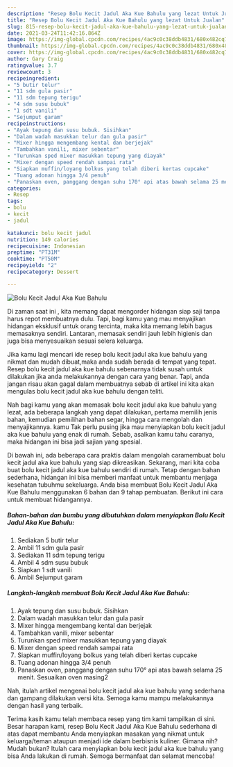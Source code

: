 ```yaml
---
description: "Resep Bolu Kecit Jadul Aka Kue Bahulu yang lezat Untuk Jualan"
title: "Resep Bolu Kecit Jadul Aka Kue Bahulu yang lezat Untuk Jualan"
slug: 815-resep-bolu-kecit-jadul-aka-kue-bahulu-yang-lezat-untuk-jualan
date: 2021-03-24T11:42:16.864Z
image: https://img-global.cpcdn.com/recipes/4ac9c0c38ddb4831/680x482cq70/bolu-kecit-jadul-aka-kue-bahulu-foto-resep-utama.jpg
thumbnail: https://img-global.cpcdn.com/recipes/4ac9c0c38ddb4831/680x482cq70/bolu-kecit-jadul-aka-kue-bahulu-foto-resep-utama.jpg
cover: https://img-global.cpcdn.com/recipes/4ac9c0c38ddb4831/680x482cq70/bolu-kecit-jadul-aka-kue-bahulu-foto-resep-utama.jpg
author: Gary Craig
ratingvalue: 3.7
reviewcount: 3
recipeingredient:
- "5 butir telur"
- "11 sdm gula pasir"
- "11 sdm tepung terigu"
- "4 sdm susu bubuk"
- "1 sdt vanili"
- "Sejumput garam"
recipeinstructions:
- "Ayak tepung dan susu bubuk. Sisihkan"
- "Dalam wadah masukkan telur dan gula pasir"
- "Mixer hingga mengembang kental dan berjejak"
- "Tambahkan vanili, mixer sebentar"
- "Turunkan sped mixer masukkan tepung yang diayak"
- "Mixer dengan speed rendah sampai rata"
- "Siapkan muffin/loyang bolkus yang telah diberi kertas cupcake"
- "Tuang adonan hingga 3/4 penuh"
- "Panaskan oven, panggang dengan suhu 170° api atas bawah selama 25 menit. Sesuaikan oven masing2"
categories:
- Resep
tags:
- bolu
- kecit
- jadul

katakunci: bolu kecit jadul 
nutrition: 149 calories
recipecuisine: Indonesian
preptime: "PT31M"
cooktime: "PT50M"
recipeyield: "2"
recipecategory: Dessert

---
```



![Bolu Kecit Jadul Aka Kue Bahulu](https://img-global.cpcdn.com/recipes/4ac9c0c38ddb4831/680x482cq70/bolu-kecit-jadul-aka-kue-bahulu-foto-resep-utama.jpg)

Di zaman  saat ini , kita memang dapat mengorder hidangan siap saji tanpa harus repot membuatnya dulu. Tapi, bagi kamu yang mau menyajikan hidangan eksklusif untuk orang tercinta, maka kita memang lebih bagus memasaknya sendiri. Lantaran, memasak sendiri jauh lebih higienis dan juga bisa menyesuaikan sesuai selera keluarga.

Jika kamu lagi mencari ide resep bolu kecit jadul aka kue bahulu yang nikmat dan mudah dibuat,maka anda sudah berada di tempat yang tepat. Resep bolu kecit jadul aka kue bahulu  sebenarnya tidak susah untuk dilakukan jika anda melakukannya dengan cara yang benar. Tapi, anda jangan risau akan gagal dalam membuatnya 
sebab di artikel ini kita akan mengulas bolu kecit jadul aka kue bahulu dengan teliti.  



Nah bagi kamu yang akan memasak bolu kecit jadul aka kue bahulu yang lezat, ada beberapa langkah yang dapat dilakukan, pertama memilih jenis bahan, kemudian pemilihan bahan segar, hingga cara mengolah dan menyajikannya. kamu Tak perlu pusing jika mau menyiapkan bolu kecit jadul aka kue bahulu yang enak di rumah. Sebab, asalkan kamu  tahu caranya, maka hidangan ini bisa jadi sajian yang spesial.

Di bawah ini, ada beberapa cara praktis  dalam mengolah caramembuat bolu kecit jadul aka kue bahulu yang siap dikreasikan. Sekarang, mari kita coba buat bolu kecit jadul aka kue bahulu sendiri di rumah. Tetap dengan bahan sederhana, hidangan ini bisa memberi manfaat untuk membantu menjaga kesehatan tubuhmu sekeluarga. Anda bisa membuat Bolu Kecit Jadul Aka Kue Bahulu menggunakan 6 bahan dan 9 tahap pembuatan. Berikut ini cara untuk membuat hidangannya.

<!--inarticleads1-->

##### Bahan-bahan dan bumbu yang dibutuhkan dalam menyiapkan Bolu Kecit Jadul Aka Kue Bahulu:

1. Sediakan 5 butir telur
1. Ambil 11 sdm gula pasir
1. Sediakan 11 sdm tepung terigu
1. Ambil 4 sdm susu bubuk
1. Siapkan 1 sdt vanili
1. Ambil Sejumput garam




<!--inarticleads2-->

##### Langkah-langkah membuat Bolu Kecit Jadul Aka Kue Bahulu:

1. Ayak tepung dan susu bubuk. Sisihkan
1. Dalam wadah masukkan telur dan gula pasir
1. Mixer hingga mengembang kental dan berjejak
1. Tambahkan vanili, mixer sebentar
1. Turunkan sped mixer masukkan tepung yang diayak
1. Mixer dengan speed rendah sampai rata
1. Siapkan muffin/loyang bolkus yang telah diberi kertas cupcake
1. Tuang adonan hingga 3/4 penuh
1. Panaskan oven, panggang dengan suhu 170° api atas bawah selama 25 menit. Sesuaikan oven masing2




Nah, itulah artikel mengenai  bolu kecit jadul aka kue bahulu  yang sederhana dan gampang dilakukan versi kita. Semoga kamu mampu melakukannya dengan hasil yang terbaik. 

Terima kasih kamu telah membaca resep yang tim kami tampilkan di sini. Besar harapan kami, resep  Bolu Kecit Jadul Aka Kue Bahulu sederhana di atas dapat membantu Anda menyiapkan masakan yang nikmat untuk keluarga/teman ataupun menjadi ide dalam berbisnis kuliner. Gimana nih? Mudah bukan? Itulah cara menyiapkan bolu kecit jadul aka kue bahulu yang bisa Anda lakukan di rumah. Semoga bermanfaat dan selamat mencoba!

